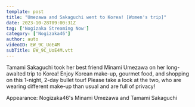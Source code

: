 ```yaml
---
template: post
title: "Umezawa and Sakaguchi went to Korea! [Women's trip]"
date: 2023-10-28T09:00:31Z
tag: ['Nogizaka Streaming Now']
category: ['Nogizaka46']
author: auto 
videoID: EW_9C_UoE4M
subTitle: EW_9C_UoE4M.vtt
---
```

Tamami Sakaguchi took her best friend Minami Umezawa on her long-awaited trip to Korea! Enjoy Korean make-up, gourmet food, and shopping on this 1-night, 2-day bullet tour! Please take a look at the two, who are wearing different make-up than usual and are full of privacy!

Appearance: Nogizaka46's Minami Umezawa and Tamami Sakaguchi